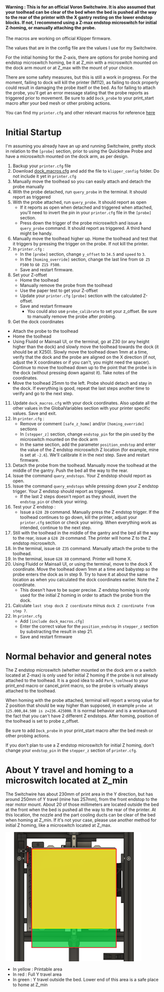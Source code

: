 #### Warning : This is for an official Voron Switchwire. It is also assumed that your toolhead can be clear of the bed when the bed is pushed all the way to the rear of the printer with the X gantry resting on the lower endstop blocks. If not, I recommend using a Z-max endstop microswitch for initial Z-homing, or manually attaching the probe.

The macros are working on official Klipper firmware.

The values that are in the config file are the values I use for my Switchwire.

For the initial homing for the Z-axis, there are options for probe homing and endstop microswitch homing, be it at Z_min with a microswitch mounted on the dock arm mount or at Z_max with the mount of your choice.

There are some safety measures, but this is still a work in progress. For the moment, failing to dock will kill the printer (M112), as failing to dock properly could result in damaging the probe itself or the bed. As for failing to attach the probe, you'll get an error message stating that the probe reports as triggered prior to movement. Be sure to add `Dock_probe` to your print_start macro after your bed mesh or other probing actions.

You can find my `printer.cfg` and other relevant macros for reference [here](https://github.com/hymness1/Switchwire_Things/tree/main/klipper_config)

# Initial Startup

I'm assuming you already have an up and running Switchwire, pretty stock in relation to the `[probe]` section, prior to using the Quickdraw Probe and have a microswitch mounted on the dock arm, as per design.

1. Backup your `printer.cfg` file
2. Download [dock_macros.cfg](https://raw.githubusercontent.com/hymness1/Quickdraw_VSW/main/klipper_config/dock_macros.cfg) and add the file to `klipper_config` folder. Do not include it yet in `printer.cfg`
3. Manually move the toolhead so you can easily attach and detach the probe manually
4. With the probe detached, run `query_probe` in the terminal. It should report as triggered
5. With the probe attached, run `query_probe`. It should report as open
   * If it reports as open when detached and triggered when attached, you'll need to invert the pin in your `printer.cfg` file in the `[probe]` section.
   * Press down the trigger of the probe microswitch and issue a `query_probe` command. It should report as triggered. A third hand might be handy.
6. Manually move the toolhead higher up. Home the toolhead and test that it triggers by pressing the trigger on the probe. If not kill the printer.
7. In `printer.cfg` :
   * In the `[probe]` section, change `y_offset` to `34.5` and `speed` to `3`.
   * In the `[homing_override]` section, change the last line from `G0 Z5 F500` to `G0 Z15 F500`.
   * Save and restart firmware.
9. Set your Z-offset
   * Home the toolhead
   * Manually remove the probe from the toolhead
   * Use the paper test to get your Z-offset
   * Update your `printer.cfg` `[probe]` section with the calculated Z-offset.
   * Save and restart firmware
     * You could also use `probe_calibrate` to set your z_offset. Be sure to manually remove the probe after probing.
10. Get the dock coordinates
   * Attach the probe to the toolhead
   * Home the toolhead
   * Using Fluidd or Mainsail UI, or the terminal, go at Z30 (or any height higher than the dock) and slowly move the toolhead towards the dock (it should be at X250). Slowly move the toolhead down 1mm at a time, verify that the dock and the probe are aligned on the X direction (if not, adjust the X coordinates or if you can't, you might need the spacer). Continue to move the toolhead down up to the point that the probe is in the dock (without pressing down against it). Take notes of the coordinates.
   * Move the toolhead 25mm to the left. Probe should detach and stay in the dock. If everything is good, repeat the last steps another time to verify and go to the next step.
11. Update `dock_macros.cfg` with your dock coordinates. Also update all the other values in the GlobalVariables section with your printer specific values. Save and exit.
12. In `printer.cfg` :
    * Remove or comment `[safe_z_home]` and/or `[homing_override]` sections
    * In `[stepper_z]` section, change `endstop_pin` for the pin used by the microswitch mounted on the dock arm
    * In the same section, add the parameter `position_endstop` and enter the value of the Z endstop microswitch Z location (for example, mine is set at `-2.6`). We'll calibrate it in the next step. Save and restart firmware.
13. Detach the probe from the toolhead. Manually move the toolhead at the middle of the gantry. Push the bed all the way to the rear.
14. Issue the command `query_endstops`. Your Z endstop should report as open.
15. Issue the command `query_endstops` while pressing down your Z endstop trigger. Your Z endstop should report as triggered.
    * If the last 2 steps doesn't report as they should, invert the `endstop_pin` or check your wiring.
16. Test your Z endstop :
    * Issue a `G28 Z0` command. Manually press the Z endstop trigger. If the toolhead continues to go down, kill the printer, adjust your `printer.cfg` section or check your wiring. When everything work as intended, continue to the next step.
17. Still with the toolhead in the middle of the gantry and the bed all the way to the rear, issue a `G28 Z0` command. The printer will home Z to the Z endstop microswitch.
18. In the terminal, issue `G0 Z35` command. Manually attach the probe to the toolhead.
19. In the terminal, issue `G28 X0` command. Printer will home X.
20. Using Fluidd or Mainsail UI, or using the terminal, move to the dock X coordinate. Move the toolhead down 1mm at a time and babystep so the probe enters the dock as in step 9. Try to have it at about the same location as when you calculated the dock coordinates earlier. Note the Z coordinate.
    * This doesn't have to be super precise. Z endstop homing is only used for the initial Z homing in order to attach the probe from the dock.
21. Calculate `last step dock Z coordinate` minus `dock Z coordinate from step 7`.
22. In `printer.cfg`
    * Add `[include dock_macros.cfg]`
    * Enter the correct value for the `position_endstop` in `stepper_z` section by substracting the result in step 21.
    * Save and restart firmware

# Normal behavior and general notes

The Z endstop microswitch (whether mounted on the dock arm or a switch located at Z-max) is only used for initial Z homing if the probe is not already attached to the toolhead. It is a good idea to add `Park_toolhead` to your print_end macro or cancel_print macro, so the probe is virtually always attached to the toolhead.

When homing with the probe attached, terminal will report a wrong value for Z position that should be way higher than supposed, in example `probe at 125.000,84.500 is z=236.425000`. It is normal behavior and is a workaround the fact that you can't have 2 different Z endstops. After homing, position of the toolhead is set to probe z_offset.

Be sure to add `Dock_probe` in your print_start macro after the bed mesh or other probing actions.

If you don't plan to use a Z endstop microswitch for initial Z homing, don't change your `endstop_pin` in the `stepper_z` section of `printer.cfg`.

# About Y travel and homing to a microswitch located at Z_min

The Switchwire has about 230mm of print area in the Y direction, but has around 250mm of Y travel (mine has 257mm), from the front endstop to the rear motor mount. About 20 of those millimeters are located outside the bed at the front when the bed is pushed all the way to the rear of the printer. At this location, the nozzle and the part cooling ducts can be clear of the bed when homing at Z_min. If it's not your case, please use another method for initial Z homing, like a microswitch located at Z_max.

![SW_Y_travel](../Pictures/SW_Y_travel.png)
* In yellow : Printable area
* In red : Full Y travel area
* In green : Y travel outside the bed. Lower end of this area is a safe place to home at Z_min
